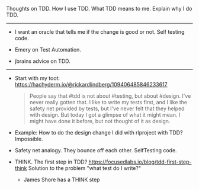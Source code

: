 Thoughts on TDD.
How I use TDD.
What TDD means to me.
Explain why I do TDD.

---

* I want an oracle that tells me if the change is good or not. Self testing
  code.

* Emery on Test Automation.

* jbrains advice on TDD.

---

* Start with my toot:
  https://hachyderm.io/@rickardlindberg/109406485846233617

  > People say that #tdd is not about #testing, but about #design. I've never
  > really gotten that. I like to write my tests first, and I like the safety
  > net provided by tests, but I've never felt that they helped with design.
  > But today I got a glimpse of what it might mean. I might have done it
  > before, but not thought of it as design.

* Example: How to do the design change I did with rlproject with TDD?
  Impossible.
* Safety net analogy. They bounce off each other. SelfTesting code.
* THINK. The first step in TDD?
  https://focusedlabs.io/blog/tdd-first-step-think
  Solution to the problem "what test do I write?"
    * James Shore has a THINK step
